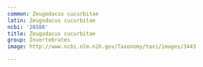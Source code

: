 ```yaml
---
common: Zeugodacus cucurbitae
latin: Zeugodacus cucurbitae
ncbi: '28588'
title: Zeugodacus cucurbitae
group: Invertebrates
image: http://www.ncbi.nlm.nih.gov/Taxonomy/taxi/images/3443

---
```

